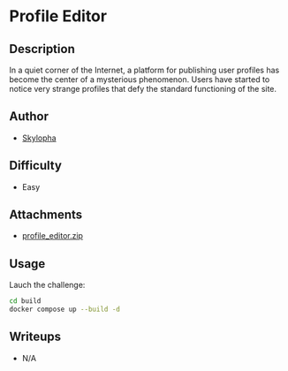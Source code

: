 # Profile Editor

## Description 
In a quiet corner of the Internet, a platform for publishing user profiles has become the center of a mysterious phenomenon. 
Users have started to notice very strange profiles that defy the standard functioning of the site.

## Author
- [Skylopha](https://x.com/Skylopha) 

## Difficulty
- Easy

## Attachments
- [profile_editor.zip](attachments/profile_editor.zip)

## Usage
Lauch the challenge:
```sh
cd build 
docker compose up --build -d
```

## Writeups
- N/A